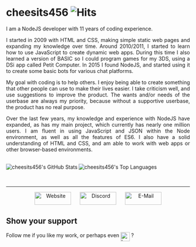 # cheesits456 ![Hits](http://hits.dwyl.com/cheesits456/cheesits456.svg)

<p align="justify">I am a NodeJS developer with 11 years of coding experience.</p>

<p align="justify">I started in 2009 with HTML and CSS, making simple static web pages and expanding my knowledge over time. Around 2010/2011, I started to learn how to use JavaScript to create dynamic web apps. During this time I also learned a version of BASIC so I could program games for my 3DS, using a DSi app called Petit Computer. In 2015 I found NodeJS, and started using it to create some basic bots for various chat platforms.</p>

<p align="justify">My goal with coding is to help others. I enjoy being able to create something that other people can use to make their lives easier. I take criticism well, and use suggestions to improve the product. The wants and/or needs of the userbase are always my priority, because without a supportive userbase, the product has no real purpose.</p>

<p align="justify">Over the last few years, my knowledge and experience with NodeJS have expanded, as has my main project, which currently has nearly one million users. I am fluent in using JavaScript and JSON within the Node environment, as well as all the features of ES6. I also have a solid understanding of HTML and CSS, and am able to work with web apps or other browser-based environments.</p>

<br>

<img alt="cheesits456's GitHub Stats" align="left" src="https://cheesits456-readme-stats.vercel.app/api?username=cheesits456&title_color=9522ef&count_private=true&show_icons=true&icon_color=9522ef">
<img alt="cheesits456's Top Languages" align="left" src="https://cheesits456-readme-stats.vercel.app/api/top-langs?username=cheesits456&title_color=2c75ff&layout=compact">

<br><br><hr>

<p align="center">
	<img alt="Website" width="100px" height="35px" src="https://img.shields.io/badge/-Website-e722e7?style=for-the-badge">
	&nbsp;&nbsp;&nbsp;&nbsp;
	<img alt="Discord" width="100px" height="35px" src="https://img.shields.io/badge/-Discord-e722e7?style=for-the-badge">
	&nbsp;&nbsp;&nbsp;&nbsp;
	<img alt="E-Mail"  width="100px" height="35px" src="https://img.shields.io/badge/-E--Mail-e722e7?style=for-the-badge">
</p>

## Show your support

Follow me if you like my work, or perhaps even [<img src="https://cdn.buymeacoffee.com/buttons/lato-blue.png" align="top" height="25px" alt="buy me a coffee">](https://donate.haileybot.com) ?
